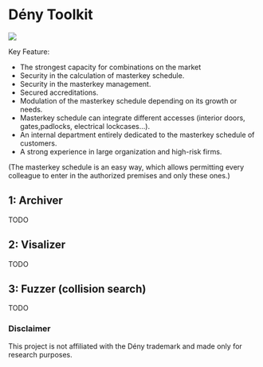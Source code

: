 # Dény Toolkit

![](https://assets.catawiki.nl/assets/2019/2/1/b/a/0/ba0fb376-d709-48ce-ad37-48669ce6e3f3.jpg)

Key Feature:
- The strongest capacity for combinations on the market
- Security in the calculation of masterkey schedule.
- Security in the masterkey management.
- Secured accreditations.
- Modulation of the masterkey schedule depending on its growth or needs.
- Masterkey schedule can integrate different accesses (interior doors, gates,padlocks, electrical lockcases…).
- An internal department entirely dedicated to the masterkey schedule of customers.
- A strong experience in large organization and high-risk firms.

(The masterkey schedule is an easy way, which allows permitting every colleague to enter in the authorized premises and only these ones.)

## 1: Archiver
TODO

## 2: Visalizer
TODO

## 3: Fuzzer (collision search)
TODO


### Disclaimer

This project is not affiliated with the Dény trademark and
made only for research purposes.
